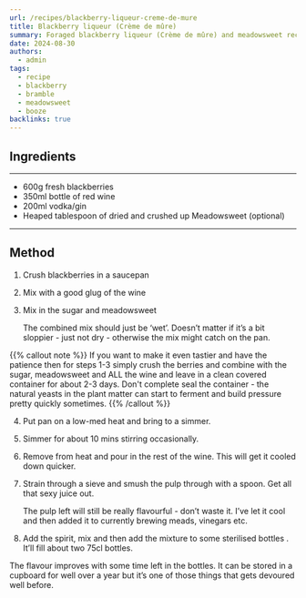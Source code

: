 ```yaml
---
url: /recipes/blackberry-liqueur-creme-de-mure
title: Blackberry liqueur (Crème de mûre)
summary: Foraged blackberry liqueur (Crème de mûre) and meadowsweet recipe
date: 2024-08-30
authors:
  - admin
tags:
  - recipe
  - blackberry
  - bramble
  - meadowsweet
  - booze
backlinks: true
---
```


## Ingredients

---

- 600g fresh blackberries
- 350ml bottle of red wine
- 200ml vodka/gin
- Heaped tablespoon of dried and crushed up Meadowsweet (optional)
___

## Method

1. Crush blackberries in a saucepan
2. Mix with a good glug of the wine
3. Mix in the sugar and meadowsweet
	
	The combined mix should just be ‘wet’. Doesn’t matter if it’s a bit sloppier - just not dry - otherwise the mix might catch on the pan.

{{% callout note %}}
If you want to make it even tastier and have the patience then for steps 1-3 simply crush the berries and combine with the sugar, meadowsweet and ALL the wine and leave in a clean covered container for about 2-3 days. Don't complete seal the container - the natural yeasts in the plant matter can start to ferment and build pressure pretty quickly sometimes.
{{% /callout %}}

4. Put pan on a low-med heat and bring to a simmer.
5. Simmer for about 10 mins stirring occasionally.
6. Remove from heat and pour in the rest of the wine. This will get it cooled down quicker.
7. Strain through a sieve and smush the pulp through with a spoon. Get all that sexy juice out.
	
	The pulp left will still be really flavourful - don’t waste it. I’ve let it cool and then added it to currently brewing meads, vinegars etc.

8. Add the spirit, mix and then add the mixture to some sterilised bottles . It’ll fill about two 75cl bottles.

The flavour improves with some time left in the bottles. It can be stored in a cupboard for well over a year but it’s one of those things that gets devoured well before.

